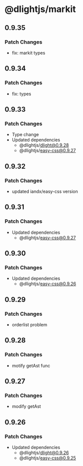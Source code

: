 # @dlightjs/markit

## 0.9.35

### Patch Changes

- fix: markit types

## 0.9.34

### Patch Changes

- fix: types

## 0.9.33

### Patch Changes

- Type change
- Updated dependencies
  - @dlightjs/dlight@0.9.28
  - @dlightjs/easy-css@0.9.27

## 0.9.32

### Patch Changes

- updated iandx/easy-css version

## 0.9.31

### Patch Changes

- Updated dependencies
  - @dlightjs/easy-css@0.9.27

## 0.9.30

### Patch Changes

- Updated dependencies
  - @dlightjs/easy-css@0.9.26

## 0.9.29

### Patch Changes

- orderlist problem

## 0.9.28

### Patch Changes

- motify getAst func

## 0.9.27

### Patch Changes

- modify getAst

## 0.9.26

### Patch Changes

- Updated dependencies
  - @dlightjs/dlight@0.9.26
  - @dlightjs/easy-css@0.9.25
